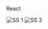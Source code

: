 React

![SS 1](https://user-images.githubusercontent.com/70633140/198708711-bd6a5f2e-680c-4964-b01c-220f14669280.PNG)
![SS 2](https://user-images.githubusercontent.com/70633140/198708715-da928a27-9655-4b7a-b128-1cb19e088e15.PNG)
